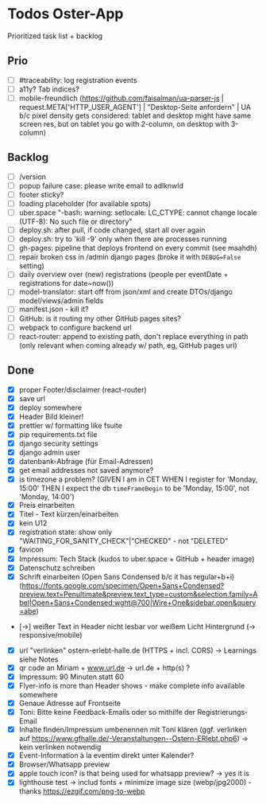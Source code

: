 # Todos Oster-App

Prioritized task list + backlog

## Prio

- [ ] #traceability: log registration events
- [ ] a11y? Tab indices?
- [ ] mobile-freundlich (https://github.com/faisalman/ua-parser-js | request.META['HTTP_USER_AGENT'] | "Desktop-Seite anfordern" | UA b/c pixel density gets considered: tablet and desktop might have same screen res, but on tablet you go with 2-column, on desktop with 3-column)

## Backlog

- [ ] /version
- [ ] popup failure case: please write email to adlknwld
- [ ] footer sticky?
- [ ] loading placeholder (for available spots)
- [ ] uber.space "-bash: warning: setlocale: LC_CTYPE: cannot change locale (UTF-8): No such file or directory"
- [ ] deploy.sh: after pull, if code changed, start all over again
- [ ] deploy.sh: try to 'kill -9' only when there are processes running
- [ ] gh-pages: pipeline that deploys frontend on every commit (see maahdh)
- [ ] repair broken css in /admin django pages (broke it with `DEBUG=False` setting)
- [ ] daily overview over (new) registrations (people per eventDate + registrations for date~now())
- [ ] model-translator: start off from json/xml and create DTOs/django model/views/admin fields
- [ ] manifest.json - kill it?
- [ ] GitHub: is it routing my other GitHub pages sites?
- [ ] webpack to configure backend url
- [ ] react-router: append to existing path, don't replace everything in path (only relevant when coming already w/ path, eg, GitHub pages url)

## Done

- [x] proper Footer/disclaimer (react-router)
- [x] save url
- [x] deploy somewhere
- [x] Header Bild kleiner!
- [x] prettier w/ formatting like fsuite
- [x] pip requirements.txt file
- [x] django security settings
- [x] django admin user
- [x] datenbank-Abfrage (für Email-Adressen)
- [x] get email addresses not saved anymore?
- [x] is timezone a problem? (GIVEN I am in CET WHEN I register for 'Monday, 15:00' THEN I expect the db `timeFrameBegin` to be 'Monday, 15:00', not 'Monday, 14:00')
- [x] Preis einarbeiten
- [x] Titel - Text kürzen/einarbeiten
- [x] kein U12
- [x] registration state: show only "WAITING_FOR_SANITY_CHECK"|"CHECKED" - not "DELETED"
- [x] favicon
- [x] Impressum: Tech Stack (kudos to uber.space + GitHub + header image)
- [x] Datenschutz schreiben
- [x] Schrift einarbeiten (Open Sans Condensed b/c it has regular+b+i) (https://fonts.google.com/specimen/Open+Sans+Condensed?preview.text=Penultimate&preview.text_type=custom&selection.family=Abel|Open+Sans+Condensed:wght@700|Wire+One&sidebar.open&query=abe)
- [->] weißer Text in Header nicht lesbar vor weißem Licht Hintergrund (-> responsive/mobile)
- [x] url "verlinken" ostern-erlebt-halle.de (HTTPS + incl. CORS) -> Learnings siehe Notes
- [x] qr code an Miriam + www.url.de -> url.de + http(s) ?
- [x] Impressum: 90 Minuten statt 60
- [x] Flyer-info is more than Header shows - make complete info available somewhere
- [x] Genaue Adresse auf Frontseite
- [x] Toni: Bitte keine Feedback-Emails oder so mithilfe der Registrierungs-Email
- [x] Inhalte finden/Impressum umbenennen mit Toni klären (ggf. verlinken auf https://www.gfhalle.de/-Veranstaltungen--Ostern-ERlebt.php6) -> kein verlinken notwendig
- [x] Event-Information à la eventim direkt unter Kalender?
- [x] Browser/Whatsapp preview
- [x] apple touch icon? is that being used for whatsapp preview? -> yes it is
- [x] lighthouse test -> includ fonts + minimize image size (webp/jpg2000) - thanks https://ezgif.com/png-to-webp
